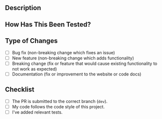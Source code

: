 <!--
MAKE SURE TO READ THE CONTRIBUTING GUIDE BEFORE CREATING A PR
https://github.com/MudBlazor/MudBlazor/blob/dev/CONTRIBUTING.md

Testing sections can be removed for documentation changes
-->

<!-- Provide a general summary of your changes in the Title above -->
<!-- Keep the title short and descriptive, as it will be used as a commit message -->

## Description
<!-- Describe your changes in detail and why. -->
<!-- Note any issues that are resolved by this PR -->
<!-- e.g. resolves #1337 or fixes #9310. -->

## How Has This Been Tested?
<!-- All PRs should implement unit tests if possible. -->
<!-- Please describe how you tested your changes. -->
<!-- Have you created new tests or updated existing ones? -->
<!-- e.g. unit | visually | none -->

## Type of Changes
<!-- What type of changes does your code introduce? Put an `x` in only one box that applies best: -->
- [ ] Bug fix (non-breaking change which fixes an issue)
- [ ] New feature (non-breaking change which adds functionality)
- [ ] Breaking change (fix or feature that would cause existing functionality to not work as expected)
- [ ] Documentation (fix or improvement to the website or code docs)

<!-- If you made any visual changes, provide screenshots of before/after. If it has moving parts, please attach a high quality video. -->

## Checklist
<!-- Go over all the following points, and put an `x` in all the boxes that apply. -->
<!-- If you're unsure about any of these, don't hesitate to ask. We're here to help! -->
- [ ] The PR is submitted to the correct branch (`dev`).
- [ ] My code follows the code style of this project.
- [ ] I've added relevant tests.
